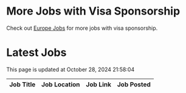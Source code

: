 # More Jobs with Visa Sponsorship

Check out [Europe Jobs](https://github.com/sureshparimi/europejobs#latest-jobs) for more jobs with visa sponsorship.

# Latest Jobs

This page is updated at October 28, 2024 21:58:04

| Job Title | Job Location | Job Link | Job Posted |
| --- | --- | --- | --- |
